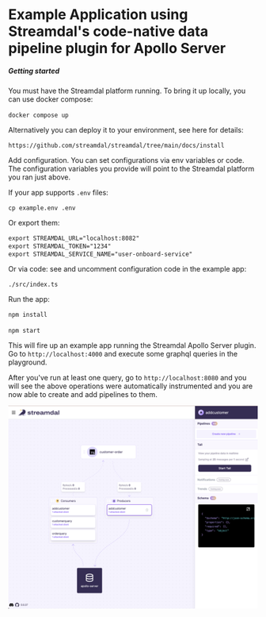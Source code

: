 # Example Application using Streamdal's code-native data pipeline plugin for Apollo Server

##### Getting started

You must have the Streamdal platform running. To bring it up locally, you can use docker compose:

`docker compose up`

Alternatively you can deploy it to your environment, see here for details:
```
https://github.com/streamdal/streamdal/tree/main/docs/install
```

Add configuration. You can set configurations via env variables or code. The configuration
variables you provide will point to the Streamdal platform you ran just above.

If your app supports `.env` files:

```
cp example.env .env
```

Or export them:

```
export STREAMDAL_URL="localhost:8082"
export STREAMDAL_TOKEN="1234"
export STREAMDAL_SERVICE_NAME="user-onboard-service"
```

Or via code: see and uncomment configuration code in the example app:

```
./src/index.ts
```

Run the app:

```shell
npm install

npm start
```

This will fire up an example app running the Streamdal Apollo Server plugin. Go to `http://localhost:4000`
and execute some graphql queries in the playground.

After you've run at least one query, go to `http://localhost:8080` and you will see the above operations
were automatically instrumented and you are now able to create and add pipelines
to them.

![Console](./console-screenshot.png)


